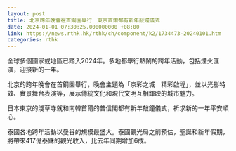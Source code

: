 ```yaml
---
layout: post
title: 北京跨年晚會在首鋼園舉行　東京首爾都有新年敲鐘儀式
date: 2024-01-01 07:30:25.000000000 +08:00
link: https://news.rthk.hk/rthk/ch/component/k2/1734473-20240101.htm
categories: rthk
---
```


全球多個國家或地區已踏入2024年。多地都舉行熱鬧的跨年活動，包括煙火匯演，迎接新的一年。

北京的跨年晚會在首鋼園舉行，晚會主題為「京彩之城　精彩啟程」，並以光影特效、實景舞台表演等，展示傳統文化和現代文明互相輝映的城市魅力。

日本東京的淺草寺就和南韓首爾的普信閣都有新年敲鐘儀式，祈求新的一年平安順心。

泰國各地跨年活動以曼谷的規模最盛大。泰國觀光局之前預估，聖誕和新年假期，將帶來417億泰銖的觀光收入，比去年同期增加6成。
